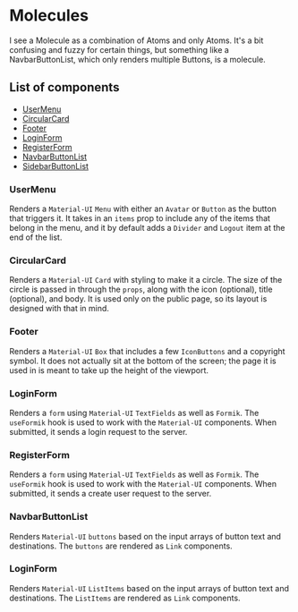 # Molecules

I see a Molecule as a combination of Atoms and only Atoms. It's a bit confusing and fuzzy for certain things, but something like a NavbarButtonList, which only renders multiple Buttons, is a molecule.

## List of components

-   [UserMenu](#UserMenu)
-   [CircularCard](#CircularCard)
-   [Footer](#Footer)
-   [LoginForm](#LoginForm)
-   [RegisterForm](#RegisterForm)
-   [NavbarButtonList](#NavbarButtonList)
-   [SidebarButtonList](#SidebarButtonList)

### UserMenu

Renders a `Material-UI` `Menu` with either an `Avatar` or `Button` as the button that triggers it. It takes in an `items` prop to include any of the items that belong in the menu, and it by default adds a `Divider` and `Logout` item at the end of the list.

### CircularCard

Renders a `Material-UI` `Card` with styling to make it a circle. The size of the circle is passed in through the `props`, along with the icon (optional), title (optional), and body. It is used only on the public page, so its layout is designed with that in mind.

### Footer

Renders a `Material-UI` `Box` that includes a few `IconButtons` and a copyright symbol. It does not actually sit at the bottom of the screen; the page it is used in is meant to take up the height of the viewport.

### LoginForm

Renders a `form` using `Material-UI` `TextFields` as well as `Formik`. The `useFormik` hook is used to work with the `Material-UI` components. When submitted, it sends a login request to the server.

### RegisterForm

Renders a `form` using `Material-UI` `TextFields` as well as `Formik`. The `useFormik` hook is used to work with the `Material-UI` components. When submitted, it sends a create user request to the server.

### NavbarButtonList

Renders `Material-UI` `buttons` based on the input arrays of button text and destinations. The `buttons` are rendered as `Link` components.

### LoginForm

Renders `Material-UI` `ListItems` based on the input arrays of button text and destinations. The `ListItems` are rendered as `Link` components.
